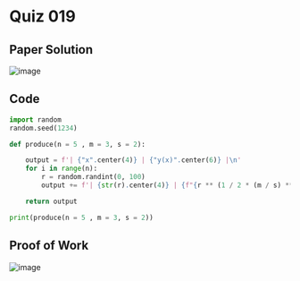 # Quiz 019

## Paper Solution
![image](https://github.com/user-attachments/assets/20085fed-6b85-4eef-8a8e-681cee8965d3)

## Code
```.py
import random
random.seed(1234)

def produce(n = 5 , m = 3, s = 2):

    output = f'| {"x".center(4)} | {"y(x)".center(6)} |\n'
    for i in range(n):
        r = random.randint(0, 100)
        output += f'| {str(r).center(4)} | {f"{r ** (1 / 2 * (m / s) ** 2):.2f}".center(6)} |\n'

    return output

print(produce(n = 5 , m = 3, s = 2))
```
## Proof of Work
![image](https://github.com/user-attachments/assets/ff6e895f-0715-4b51-aa40-88dbaed02f32)

